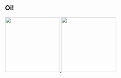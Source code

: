 ## Oi!
<div>
  <a href="https://github.com/mayarahenriques">
  <img height="180em" src="https://github-readme-stats.vercel.app/api?username=mayarahenriques&show_icons=true&theme=dracula&include_all_commits=true&count_private=true"/>
  <img height="180em" src="https://github-readme-stats.vercel.app/api/top-langs/?username=mayarahenriques&layout=compact&langs_count=16&theme=dracula"/>
</div>

  
  ##
 
